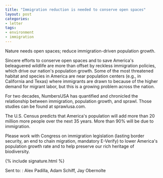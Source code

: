 ```yaml
---
title: "Immigration reduction is needed to conserve open spaces"
layout: post
categories:
- letter
tags:
- environment
- immigration
---
```


Nature needs open spaces; reduce immigration-driven population growth.

Sincere efforts to conserve open spaces and to save America's beleaguered wildlife are more than offset by reckless immigration policies, which drive our nation's population growth. Some of the most threatened habitat and species in America are near population centers (e.g., in California and Texas) where immigrants are drawn to because of the higher demand for migrant labor, but this is a growing problem across the nation.

For two decades, NumbersUSA has quantified and chronicled the relationship between immigration, population growth, and sprawl. Those studies can be found at sprawlusa.com.

The U.S. Census predicts that America's population will add more than 20 million more people over the next 35 years. More than 90% will be due to immigration.

Please work with Congress on immigration legislation (lasting border security, an end to chain migration, mandatory E-Verify) to lower America's population growth rate and to help preserve our rich heritage of biodiversity.

{% include signature.html %}

Sent to:
: Alex Padilla, Adam Schiff, Jay Obernolte
